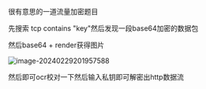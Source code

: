 很有意思的一道流量加密题目

先搜索 tcp contains "key"然后发现一段base64加密的数据包

然后base64 + render获得图片

![image-20240229201957588](C:/Users/86186/AppData/Roaming/Typora/typora-user-images/image-20240229201957588.png)

然后即可ocr校对一下然后输入私钥即可解密出http数据流